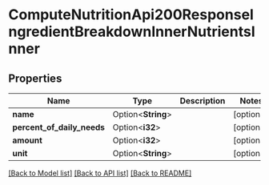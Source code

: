 # ComputeNutritionApi200ResponseIngredientBreakdownInnerNutrientsInner

## Properties

Name | Type | Description | Notes
------------ | ------------- | ------------- | -------------
**name** | Option<**String**> |  | [optional]
**percent_of_daily_needs** | Option<**i32**> |  | [optional]
**amount** | Option<**i32**> |  | [optional]
**unit** | Option<**String**> |  | [optional]

[[Back to Model list]](../README.md#documentation-for-models) [[Back to API list]](../README.md#documentation-for-api-endpoints) [[Back to README]](../README.md)


